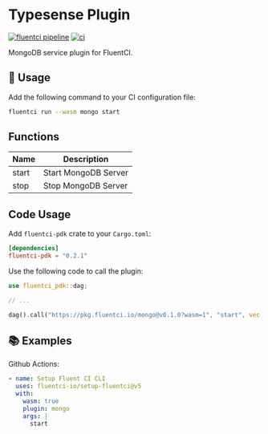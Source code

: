 # Typesense Plugin

[![fluentci pipeline](https://shield.fluentci.io/x/mongo)](https://pkg.fluentci.io/mongo)
[![ci](https://github.com/fluentci-io/services/actions/workflows/mongodb.yml/badge.svg)](https://github.com/fluentci-io/services/actions/workflows/mongodb.yml)

MongoDB service plugin for FluentCI.

## 🚀 Usage

Add the following command to your CI configuration file:

```bash
fluentci run --wasm mongo start
```

## Functions

| Name   | Description                                 |
| ------ | --------------------------------------------|
| start  | Start MongoDB Server                       |
| stop   | Stop MongoDB Server                        |

## Code Usage

Add `fluentci-pdk` crate to your `Cargo.toml`:

```toml
[dependencies]
fluentci-pdk = "0.2.1"
```

Use the following code to call the plugin:

```rust
use fluentci_pdk::dag;

// ...

dag().call("https://pkg.fluentci.io/mongo@v0.1.0?wasm=1", "start", vec![])?;
```

## 📚 Examples

Github Actions:

```yaml
- name: Setup Fluent CI CLI
  uses: fluentci-io/setup-fluentci@v5
  with:
    wasm: true
    plugin: mongo
    args: |
      start
```
